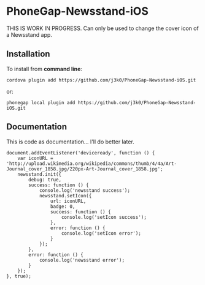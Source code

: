 PhoneGap-Newsstand-iOS
======================

THIS IS WORK IN PROGRESS. Can only be used to change the cover icon of a Newsstand app.

Installation
------------

To install from **command line**:

    cordova plugin add https://github.com/j3k0/PhoneGap-Newsstand-iOS.git

or:

    phonegap local plugin add https://github.com/j3k0/PhoneGap-Newsstand-iOS.git

Documentation
-------------

This is code as documentation... I'll do better later.

    document.addEventListener('deviceready', function () {
        var iconURL = 'http://upload.wikimedia.org/wikipedia/commons/thumb/4/4a/Art-Journal_cover_1858.jpg/220px-Art-Journal_cover_1858.jpg';
        newsstand.init({
            debug: true,
            success: function () {
                console.log('newsstand success');
                newsstand.setIcon({
                    url: iconURL,
                    badge: 0,
                    success: function () {
                        console.log('setIcon success');
                    },
                    error: function () {
                        console.log('setIcon error');
                    }
                });
            },
            error: function () {
                console.log('newsstand error');
            }
        });
    }, true);

